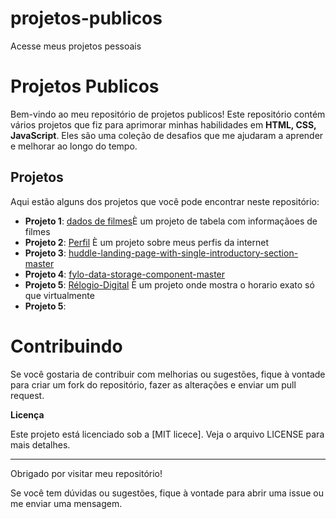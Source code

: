 # projetos-publicos
 Acesse meus projetos pessoais


# Projetos Publicos

Bem-vindo ao meu repositório de projetos publicos! Este repositório contém vários projetos que fiz para aprimorar minhas habilidades em **HTML, CSS, JavaScript**. Eles são uma coleção de desafios que me ajudaram a aprender e melhorar ao longo do tempo.

## Projetos

Aqui estão alguns dos projetos que você pode encontrar neste repositório:

- **Projeto 1**: <a  target=black href="https://guilhermesantosi.github.io/projetos-publicos/dados-de-filmes">dados de filmes</a>È um projeto de tabela com informaçãoes de filmes
- **Projeto 2**: <a  target=black href="https://guilhermesantosi.github.io/projetos-publicos/Perfil">Perfil</a> È um projeto sobre meus perfis da
  internet
- **Projeto 3**: <a target=black href="https://guilhermesantosi.github.io/projetos-publicos/huddle-landing-page-with-single-introductory-section-master">huddle-landing-page-with-single-introductory-section-master</a>
- **Projeto 4**: <a href="https://guilhermesantosi.github.io/projetos-publicos/fylo-data-storage-component-master/">fylo-data-storage-component-master</a> 
- **Projeto 5**: <a href="https://guilhermesantosi.github.io/projetos-publicos/R%C3%A9logio-Digital/">Rélogio-Digital</a> È um projeto onde mostra o horario exato só que virtualmente
- **Projeto 5**: <a href="https://guilhermesantosi.github.io/projetos-publicos/R%C3%A9logio-Digital/"></a>

# Contribuindo

Se você gostaria de contribuir com melhorias ou sugestões, fique à vontade para criar um fork do repositório, fazer as alterações e enviar um pull request.

**Licença**

Este projeto está licenciado sob a [MIT licece]. Veja o arquivo LICENSE para mais detalhes.


---

Obrigado por visitar meu repositório!

Se você tem dúvidas ou sugestões, fique à vontade para abrir uma issue ou me enviar uma mensagem.

